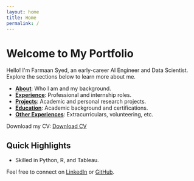 ```yaml
---
layout: home
title: Home
permalink: /
---
```


# Welcome to My Portfolio

Hello! I'm Farmaan Syed, an early-career AI Engineer and Data Scientist. Explore the sections below to learn more about me.

- **[About](/about/)**: Who I am and my background.
- **[Experience](/experience/)**: Professional and internship roles.
- **[Projects](/projects/)**: Academic and personal research projects.
- **[Education](/education/)**: Academic background and certifications.
- **[Other Experiences](/other-experiences/)**: Extracurriculars, volunteering, etc.

Download my CV: [Download CV](assets/cv.pdf) 

## Quick Highlights
- Skilled in Python, R, and Tableau.

Feel free to connect on [LinkedIn](https://www.linkedin.com/in/farmaan-syed-21a27617b/) or [GitHub](https://github.com/Farmaan10).
